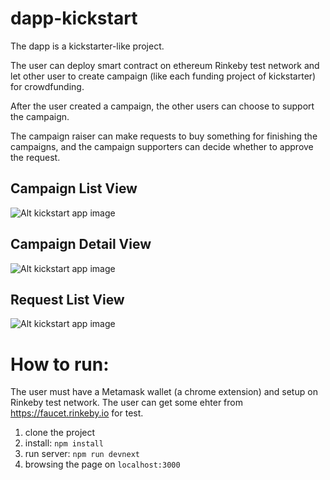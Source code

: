 # dapp-kickstart

The dapp is a kickstarter-like project.

The user can deploy smart contract on ethereum Rinkeby test network and let other user to create campaign (like each funding project of kickstarter) for crowdfunding. 

After the user created a campaign, the other users can choose to support the campaign. 

The campaign raiser can make requests to buy something for finishing the campaigns, and the campaign supporters can decide whether to approve the request.


## Campaign List View
![Alt kickstart app image](https://www.dropbox.com/s/5krazxtkuafngah/%E8%9E%A2%E5%B9%95%E5%BF%AB%E7%85%A7%202018-06-27%20%E4%B8%8B%E5%8D%888.33.38.png?raw=1 "Optional title")

## Campaign Detail View
![Alt kickstart app image](https://www.dropbox.com/s/duxrbqt4q4rjetj/%E8%9E%A2%E5%B9%95%E5%BF%AB%E7%85%A7%202018-06-27%20%E4%B8%8B%E5%8D%888.34.06.png?raw=1 "Optional title")

## Request List View
![Alt kickstart app image](https://www.dropbox.com/s/uv5sco7vxo986kr/%E8%9E%A2%E5%B9%95%E5%BF%AB%E7%85%A7%202018-06-27%20%E4%B8%8B%E5%8D%888.34.19.png?raw=1 "Optional title")

# How to run:
The user must have a Metamask wallet (a chrome extension) and setup on Rinkeby test network. 
The user can get some ehter from https://faucet.rinkeby.io for test.

1. clone the project
2. install: `npm install`
3. run server: `npm run devnext`
4. browsing the page on `localhost:3000`
